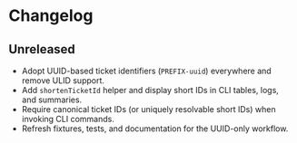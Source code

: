 # Changelog

## Unreleased

- Adopt UUID-based ticket identifiers (`PREFIX-uuid`) everywhere and remove
  ULID support.
- Add `shortenTicketId` helper and display short IDs in CLI tables, logs, and
  summaries.
- Require canonical ticket IDs (or uniquely resolvable short IDs) when invoking
  CLI commands.
- Refresh fixtures, tests, and documentation for the UUID-only workflow.

